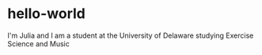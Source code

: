 # hello-world


I'm Julia and I am a student at the University of Delaware studying Exercise Science and Music
